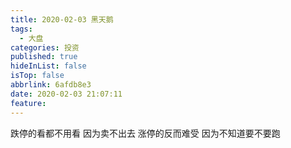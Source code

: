 ```yaml
---
title: 2020-02-03 黑天鹅
tags:
  - 大盘
categories: 投资
published: true
hideInList: false
isTop: false
abbrlink: 6afdb8e3
date: 2020-02-03 21:07:11
feature:
---
```

跌停的看都不用看
因为卖不出去
涨停的反而难受
因为不知道要不要跑
<!-- more -->

